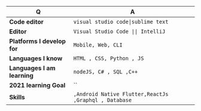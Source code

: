 
Q | A
--- | --- 
**Code editor**  | `visual studio code\|sublime text`
**Editor**  | `Visual Studio Code \|\| IntelliJ `
**Platforms I develop for** | `Mobile, Web, CLI`
**Languages I know**  | `HTML , CSS, Python , JS `
**Languages I am learning** | `nodeJS, C# , SQL ,C++ `
**2021 learning Goal** | ``
**Skills**  | ` ,Android Native Flutter,ReactJs ,Graphql , Database `


 ‏‏‎ ‎ ‏‏‎ ‎
